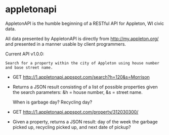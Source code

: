 appletonapi
===========

AppletonAPI is the humble beginning of a RESTful API for Appleton, WI civic data.

All data presented by AppletonAPI is directly from http://my.appleton.org/ and presented in a manner usable by client programmers.

Current API v1.0.0:

    Search for a property within the city of Appleton using house number and base street name.

* GET http://1.appletonapi.appspot.com/search?h=120&s=Morrison
* Returns a JSON result consisting of a list of possible properties given the search parameters: &h = house number, &s = street name.

    When is garbage day? Recycling day?

* GET http://1.appletonapi.appspot.com/property/312030300/
* Given a property, returns a JSON result: day of the week the garbage picked up, recycling picked up, and next date of pickup?

